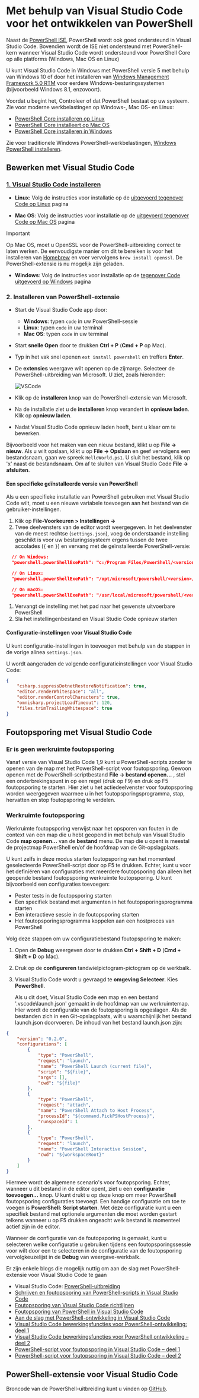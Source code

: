 # <a name="using-visual-studio-code-for-powershell-development"></a>Met behulp van Visual Studio Code voor het ontwikkelen van PowerShell

Naast de [PowerShell ISE][ise], PowerShell wordt ook goed ondersteund in Visual Studio Code.
Bovendien wordt de ISE niet ondersteund met PowerShell-kern wanneer Visual Studio Code wordt ondersteund voor PowerShell Core op alle platforms (Windows, Mac OS en Linux)

U kunt Visual Studio Code in Windows met PowerShell versie 5 met behulp van Windows 10 of door het installeren van [Windows Management Framework 5.0 RTM](https://www.microsoft.com/en-us/download/details.aspx?id=50395) voor eerdere Windows-besturingssystemen (bijvoorbeeld Windows 8.1, enzovoort).

Voordat u begint het, Controleer of dat PowerShell bestaat op uw systeem.
Zie voor moderne werkbelastingen op Windows-, Mac OS- en Linux:

- [PowerShell Core installeren op Linux][install-pscore-linux]
- [PowerShell Core installeert op Mac OS][install-pscore-macos]
- [PowerShell Core installeren in Windows][install-pscore-windows]

Zie voor traditionele Windows PowerShell-werkbelastingen, [Windows PowerShell installeren][install-winps].

## <a name="editing-with-visual-studio-code"></a>Bewerken met Visual Studio Code

### <a name="1-installing-visual-studio-codehttpscodevisualstudiocomdocssetupsetup-overview"></a>[1. Visual Studio Code installeren](https://code.visualstudio.com/Docs/setup/setup-overview)

- **Linux**: Volg de instructies voor installatie op de [uitgevoerd tegenover Code op Linux](https://code.visualstudio.com/docs/setup/linux) pagina

- **Mac OS**: Volg de instructies voor installatie op de [uitgevoerd tegenover Code op Mac OS](https://code.visualstudio.com/docs/setup/mac) pagina

> [!IMPORTANT]
> Op Mac OS, moet u OpenSSL voor de PowerShell-uitbreiding correct te laten werken.
> De eenvoudigste manier om dit te bereiken is voor het installeren van [Homebrew](http://brew.sh/) en voer vervolgens `brew install openssl`.
> De PowerShell-extensie is nu mogelijk zijn geladen.

- **Windows**: Volg de instructies voor installatie op de [tegenover Code uitgevoerd op Windows](https://code.visualstudio.com/docs/setup/windows) pagina

### <a name="2-installing-powershell-extension"></a>2. Installeren van PowerShell-extensie

- Start de Visual Studio Code app door:
    - **Windows**: typen `code` in uw PowerShell-sessie
    - **Linux**: typen `code` in uw terminal
    - **Mac OS**: typen `code` in uw terminal

- Start **snelle Open** door te drukken **Ctrl + P** (**Cmd + P** op Mac).
- Typ in het vak snel openen `ext install powershell` en treffers **Enter**.
- De **extensies** weergave wilt openen op de zijmarge. Selecteer de PowerShell-uitbreiding van Microsoft.
  U ziet, zoals hieronder:

  ![VSCode](../../images/vscode.png)

- Klik op de **installeren** knop van de PowerShell-extensie van Microsoft.
- Na de installatie ziet u de **installeren** knop verandert in **opnieuw laden**.
  Klik op **opnieuw laden**.
- Nadat Visual Studio Code opnieuw laden heeft, bent u klaar om te bewerken.

Bijvoorbeeld voor het maken van een nieuw bestand, klikt u op **File -> nieuw**.
Als u wilt opslaan, klikt u op **File -> Opslaan** en geef vervolgens een bestandsnaam, gaan we spreek `HelloWorld.ps1`.
U sluit het bestand, klik op 'x' naast de bestandsnaam.
Om af te sluiten van Visual Studio Code **File -> afsluiten**.

#### <a name="using-a-specific-installed-version-of-powershell"></a>Een specifieke geïnstalleerde versie van PowerShell

Als u een specifieke installatie van PowerShell gebruiken met Visual Studio Code wilt, moet u een nieuwe variabele toevoegen aan het bestand van de gebruiker-instellingen.

1. Klik op **File-Voorkeuren > Instellingen ->**
1. Twee deelvensters van de editor wordt weergegeven.
   In het deelvenster van de meest rechtse (`settings.json`), voeg de onderstaande instelling geschikt is voor uw besturingssysteem ergens tussen de twee accolades (`{` en `}`) en vervang *<version>* met de geïnstalleerde PowerShell-versie:

  ```json
    // On Windows:
    "powershell.powerShellExePath": "c:/Program Files/PowerShell/<version>/pwsh.exe"

    // On Linux:
    "powershell.powerShellExePath": "/opt/microsoft/powershell/<version>/pwsh"

    // On macOS:
    "powershell.powerShellExePath": "/usr/local/microsoft/powershell/<version>/pwsh"
  ```
1. Vervangt de instelling met het pad naar het gewenste uitvoerbare PowerShell
1. Sla het instellingenbestand en Visual Studio Code opnieuw starten

#### <a name="configuration-settings-for-visual-studio-code"></a>Configuratie-instellingen voor Visual Studio Code

U kunt configuratie-instellingen in toevoegen met behulp van de stappen in de vorige alinea `settings.json`.

U wordt aangeraden de volgende configuratieinstellingen voor Visual Studio Code:

```json
{
    "csharp.suppressDotnetRestoreNotification": true,
    "editor.renderWhitespace": "all",
    "editor.renderControlCharacters": true,
    "omnisharp.projectLoadTimeout": 120,
    "files.trimTrailingWhitespace": true
}
```

## <a name="debugging-with-visual-studio-code"></a>Foutopsporing met Visual Studio Code

### <a name="no-workspace-debugging"></a>Er is geen werkruimte foutopsporing

Vanaf versie van Visual Studio Code 1,9 kunt u PowerShell-scripts zonder te openen van de map met het PowerShell-script voor foutopsporing.
Gewoon openen met de PowerShell-scriptbestand **File -> bestand openen...** , stel een onderbrekingspunt in op een regel (druk op F9) en druk op F5 foutopsporing te starten.
Hier ziet u het actiedeelvenster voor foutopsporing worden weergegeven waarmee u in het foutopsporingsprogramma, stap, hervatten en stop foutopsporing te verdelen.

### <a name="workspace-debugging"></a>Werkruimte foutopsporing

Werkruimte foutopsporing verwijst naar het opsporen van fouten in de context van een map die u hebt geopend in met behulp van Visual Studio Code **map openen...**  van de **bestand** menu.
De map die u opent is meestal de projectmap PowerShell en/of de hoofdmap van de Git-opslagplaats.

U kunt zelfs in deze modus starten foutopsporing van het momenteel geselecteerde PowerShell-script door op F5 te drukken.
Echter, kunt u voor het definiëren van configuraties met meerdere foutopsporing dan alleen het geopende bestand foutopsporing werkruimte foutopsporing.
U kunt bijvoorbeeld een configuraties toevoegen:

- Pester tests in de foutopsporing starten
- Een specifiek bestand met argumenten in het foutopsporingsprogramma starten
- Een interactieve sessie in de foutopsporing starten
- Het foutopsporingsprogramma koppelen aan een hostproces van PowerShell

Volg deze stappen om uw configuratiebestand foutopsporing te maken:

1. Open de **Debug** weergeven door te drukken **Ctrl + Shift + D** (**Cmd + Shift + D** op Mac).
1. Druk op de **configureren** tandwielpictogram-pictogram op de werkbalk.
1. Visual Studio Code wordt u gevraagd te **omgeving Selecteer**.
   Kies **PowerShell**.

   Als u dit doet, Visual Studio Code een map en een bestand '.vscode\launch.json' gemaakt in de hoofdmap van uw werkruimtemap.
   Hier wordt de configuratie van de foutopsporing is opgeslagen. Als de bestanden zich in een Git-opslagplaats, wilt u waarschijnlijk het bestand launch.json doorvoeren.
   De inhoud van het bestand launch.json zijn:

```json
{
    "version": "0.2.0",
    "configurations": [
        {
            "type": "PowerShell",
            "request": "launch",
            "name": "PowerShell Launch (current file)",
            "script": "${file}",
            "args": [],
            "cwd": "${file}"
        },
        {
            "type": "PowerShell",
            "request": "attach",
            "name": "PowerShell Attach to Host Process",
            "processId": "${command.PickPSHostProcess}",
            "runspaceId": 1
        },
        {
            "type": "PowerShell",
            "request": "launch",
            "name": "PowerShell Interactive Session",
            "cwd": "${workspaceRoot}"
        }
    ]
}
```

Hiermee wordt de algemene scenario's voor foutopsporing.
Echter, wanneer u dit bestand in de editor opent, ziet u een **configuratie toevoegen...**  knop.
U kunt drukt u op deze knop om meer PowerShell foutopsporing configuraties toevoegt. Een handige configuratie om toe te voegen is **PowerShell: Script starten**.
Met deze configuratie kunt u een specifiek bestand met optionele argumenten die moet worden gestart telkens wanneer u op F5 drukken ongeacht welk bestand is momenteel actief zijn in de editor.

Wanneer de configuratie van de foutopsporing is gemaakt, kunt u selecteren welke configuratie u gebruiken tijdens een foutopsporingssessie voor wilt door een te selecteren in de configuratie van de foutopsporing vervolgkeuzelijst in de **Debug** van weergave-werkbalk.

Er zijn enkele blogs die mogelijk nuttig om aan de slag met PowerShell-extensie voor Visual Studio Code te gaan

- Visual Studio Code: [PowerShell-uitbreiding][ps-extension]
- [Schrijven en foutopsporing van PowerShell-scripts in Visual Studio Code][debug]
- [Foutopsporing van Visual Studio Code richtlijnen][vscode-guide]
- [Foutopsporing van PowerShell in Visual Studio Code][ps-vscode]
- [Aan de slag met PowerShell-ontwikkeling in Visual Studio Code][getting-started]
- [Visual Studio Code bewerkingsfuncties voor PowerShell-ontwikkeling: deel 1][editing-part1]
- [Visual Studio Code bewerkingsfuncties voor PowerShell ontwikkeling – deel 2][editing-part2]
- [PowerShell-script voor foutopsporing in Visual Studio Code – deel 1][debugging-part1]
- [PowerShell-script voor foutopsporing in Visual Studio Code – deel 2][debugging-part2]

[ise]: ../ise-guide.md
[install-pscore-linux]:  ../../setup/Installing-PowerShell-Core-on-Linux.md
[install-pscore-macos]:  ../../setup/Installing-PowerShell-Core-on-macOS.md
[install-pscore-windows]: ../../setup/Installing-PowerShell-Core-on-Windows.md
[install-winps]: ../../setup/Installing-Windows-PowerShell.md
[ps-extension]:https://blogs.msdn.microsoft.com/cdndevs/2015/12/11/visual-studio-code-powershell-extension/
[debug]:https://blogs.msdn.microsoft.com/powershell/2015/11/16/announcing-powershell-language-support-for-visual-studio-code-and-more/
[vscode-guide]:https://johnpapa.net/debugging-with-visual-studio-code/
[ps-vscode]:https://github.com/PowerShell/vscode-powershell/tree/master/examples
[getting-started]:https://blogs.technet.microsoft.com/heyscriptingguy/2016/12/05/get-started-with-powershell-development-in-visual-studio-code/
[editing-part1]:https://blogs.technet.microsoft.com/heyscriptingguy/2017/01/11/visual-studio-code-editing-features-for-powershell-development-part-1/
[editing-part2]:https://blogs.technet.microsoft.com/heyscriptingguy/2017/01/12/visual-studio-code-editing-features-for-powershell-development-part-2/
[debugging-part1]:https://blogs.technet.microsoft.com/heyscriptingguy/2017/02/06/debugging-powershell-script-in-visual-studio-code-part-1/
[debugging-part2]:https://blogs.technet.microsoft.com/heyscriptingguy/2017/02/13/debugging-powershell-script-in-visual-studio-code-part-2/

## <a name="powershell-extension-for-visual-studio-code"></a>PowerShell-extensie voor Visual Studio Code

Broncode van de PowerShell-uitbreiding kunt u vinden op [GitHub](https://github.com/PowerShell/vscode-powershell).